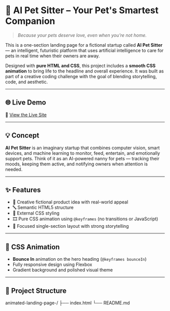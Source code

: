 # 🐾 AI Pet Sitter – Your Pet's Smartest Companion

> _Because your pets deserve love, even when you’re not home._

This is a one-section landing page for a fictional startup called **AI Pet Sitter** — an intelligent, futuristic platform that uses artificial intelligence to care for pets in real time when their owners are away.

Designed with **pure HTML and CSS**, this project includes a **smooth CSS animation** to bring life to the headline and overall experience. It was built as part of a creative coding challenge with the goal of blending storytelling, code, and aesthetic.

---

## 🌐 Live Demo

🔗 [View the Live Site](https://amitchaudhari2005.github.io/animated-landing-page-/)

---

## 💡 Concept

**AI Pet Sitter** is an imaginary startup that combines computer vision, smart devices, and machine learning to monitor, feed, entertain, and emotionally support pets. Think of it as an AI-powered nanny for pets — tracking their moods, keeping them active, and notifying owners when attention is needed.

---

## ✨ Features

- 🐶 Creative fictional product idea with real-world appeal
- 🔤 Semantic HTML5 structure
- 🎨 External CSS styling
- 🎞️ Pure CSS animation using `@keyframes` (no transitions or JavaScript)
- 🎯 Focused single-section layout with strong storytelling

---

## 🎥 CSS Animation

- **Bounce In** animation on the hero heading (`@keyframes bounceIn`)
- Fully responsive design using Flexbox
- Gradient background and polished visual theme

---

## 📁 Project Structure
animated-landing-page-/
├── index.html
└── README.md
